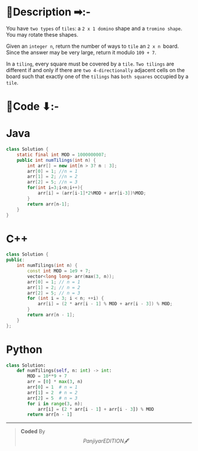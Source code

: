 # 📍Description ➡:-
<!-- Describe your first thoughts on how to solve this problem. -->
You have `two types` of `tiles`: a `2 x 1 domino` shape and a `tromino shape`. You may rotate these shapes.


Given an `integer n`, return the number of ways to `tile` an `2 x n `board. Since the answer may be very large, return it modulo `109 + 7`.

In a `tiling`, every square must be covered by a `tile`. `Two tilings` are different if and only if there are `two 4-directionally` adjacent cells on the board such that exactly one of the `tilings` has `both squares` occupied by a `tile`.
 


# 📝Code ⬇:-


# Java
```java []
class Solution {
    static final int MOD = 1000000007;
    public int numTilings(int n) {
        int arr[] = new int[n > 3? n : 3];
        arr[0] = 1; //n = 1
        arr[1] = 2; //n = 2
        arr[2] = 5; //n = 3
        for(int i=3;i<n;i++){
            arr[i] = (arr[i-1]*2%MOD + arr[i-3])%MOD;
        }
        return arr[n-1];
    }
}

```

# C++
``` cpp []
class Solution {
public:
    int numTilings(int n) {
        const int MOD = 1e9 + 7;
        vector<long long> arr(max(3, n));
        arr[0] = 1; // n = 1
        arr[1] = 2; // n = 2
        arr[2] = 5; // n = 3
        for (int i = 3; i < n; ++i) {
            arr[i] = (2 * arr[i - 1] % MOD + arr[i - 3]) % MOD;
        }
        return arr[n - 1];
    }
};
```

# Python
``` python []
class Solution:
    def numTilings(self, n: int) -> int:
        MOD = 10**9 + 7
        arr = [0] * max(3, n)
        arr[0] = 1  # n = 1
        arr[1] = 2  # n = 2
        arr[2] = 5  # n = 3
        for i in range(3, n):
            arr[i] = (2 * arr[i - 1] + arr[i - 3]) % MOD
        return arr[n - 1]   
```

---

>    **Coded** By $$Panjiyar EDITION 🖋  $$

               

